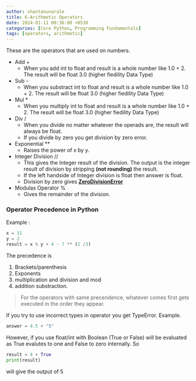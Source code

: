 ```yaml
---
author: shantanunarale
title: 6-Arithmetic Operators
date: 2024-01-11 00:36:00 +0530
categories: [Core Python, Programming Fundamentals]
tags: [operators, arithmetic]
---
```


These are the operators that are used on numbers.
- Add +
    - When you add int to float and result is a whole number like 1.0 + 2. The result will be float 3.0 (higher fiedility Data Type)
- Sub -
    - When you substract int to float and result is a whole number like 1.0 + 2. The result will be float 3.0 (higher fiedility Data Type)
- Mul *
    - When you multiply int to float and result is a whole number like 1.0 + 2. The result will be float 3.0 (higher fiedility Data Type)
- Div /
    - When you divide no matter whatever the operads are, the result will always be float.
    - If you divide by zero you get division by zero error.
- Exponential **
    - Raises the power of x by y.
- Integer Division //
    - This gives the Integer result of the division. The output is the integer result of division by stripping **(not  rounding)** the result.
    - If the left handside of Integer division is float then answer is float.
    - Division by zero gives <u>**ZeroDivisionError**</u>
- Modulas Operator %
    - Gives the remainder of the division.

### Operator Precedence in Python
Example :
```python
x = 11
y = 2
result = x % y + 4 - 7 ** (2 /3)
```
The precedence is
1. Brackets/parenthesis
2. Exponents
3. multiplication and division and mod
4. addition substraction.

>For the operators with same precendence, whatever comes first gets executed in the order they appear.

If you try to use incorrect types in operator you get TypeError. Example.

```python
answer = 4.5 + "5"
```

However, if you use float/int with Boolean (True or False) will be evaluated as True evalutes to one and False to zero internally. So
```python
result = 4 + True
print(result)
```
will give the output of 5
